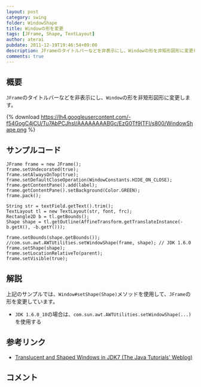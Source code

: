```yaml
---
layout: post
category: swing
folder: WindowShape
title: Windowの形を変更
tags: [JFrame, Shape, TextLayout]
author: aterai
pubdate: 2011-12-19T19:46:54+09:00
description: JFrameのタイトルバーなどを非表示にし、Windowの形を非矩形図形に変更します。
comments: true
---
```

## 概要
`JFrame`のタイトルバーなどを非表示にし、`Window`の形を非矩形図形に変更します。

{% download https://lh4.googleusercontent.com/-f54GogC4jCU/Tu7AbPCJhsI/AAAAAAAABGc/EzG0Tf9ITFI/s800/WindowShape.png %}

## サンプルコード
<pre class="prettyprint"><code>JFrame frame = new JFrame();
frame.setUndecorated(true);
frame.setAlwaysOnTop(true);
frame.setDefaultCloseOperation(WindowConstants.HIDE_ON_CLOSE);
frame.getContentPane().add(label);
frame.getContentPane().setBackground(Color.GREEN);
frame.pack();

String str = textField.getText().trim();
TextLayout tl = new TextLayout(str, font, frc);
Rectangle2D b = tl.getBounds();
Shape shape = tl.getOutline(AffineTransform.getTranslateInstance(-b.getX(), -b.getY()));

frame.setBounds(shape.getBounds());
//com.sun.awt.AWTUtilities.setWindowShape(frame, shape); // JDK 1.6.0
frame.setShape(shape);
frame.setLocationRelativeTo(parent);
frame.setVisible(true);
</code></pre>

## 解説
上記のサンプルでは、`Window#setShape(Shape)`メソッドを使用して、`JFrame`の形を変更しています。

- `JDK 1.6.0_10`の場合は、`com.sun.awt.AWTUtilities.setWindowShape(...)`を使用する

<!-- dummy comment line for breaking list -->

## 参考リンク
- [Translucent and Shaped Windows in JDK7 (The Java Tutorials' Weblog)](http://blogs.oracle.com/thejavatutorials/entry/translucent_and_shaped_windows_in)

<!-- dummy comment line for breaking list -->

## コメント
